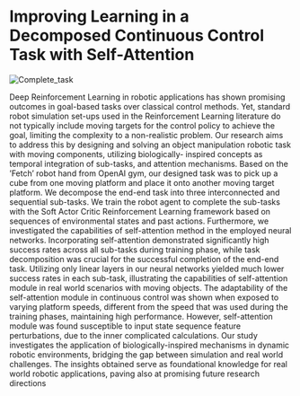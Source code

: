 # Improving Learning in a Decomposed Continuous Control Task with Self-Attention

![Complete_task](https://github.com/nikolaos1997/Neural-Robotics/assets/103045738/a8a9a811-f829-4d4f-9dba-76d84e35d8b8)

Deep Reinforcement Learning in robotic applications has shown promising outcomes in goal-based tasks over classical control methods. Yet, standard robot
simulation set-ups used in the Reinforcement Learning literature do not typically include moving targets for the control policy to achieve the goal, limiting the complexity
to a non-realistic problem. Our research aims to address this by designing and solving
an object manipulation robotic task with moving components, utilizing biologically-
inspired concepts as temporal integration of sub-tasks, and attention mechanisms. Based on the ’Fetch’ robot hand from OpenAI gym, our designed task was
to pick up a cube from one moving platform and place it onto another moving target
platform. We decompose the end-end task into three interconnected and sequential
sub-tasks. We train the robot agent to complete the sub-tasks with the Soft Actor Critic
Reinforcement Learning framework based on sequences of environmental states and
past actions. Furthermore, we investigated the capabilities of self-attention method in
the employed neural networks. Incorporating self-attention demonstrated significantly high success rates across
all sub-tasks during training phase, while task decomposition was crucial for the successful completion of the end-end task. Utilizing only linear layers in our neural networks yielded much lower success rates in each sub-task, illustrating the capabilities
of self-attention module in real world scenarios with moving objects. The adaptability
of the self-attention module in continuous control was shown when exposed to varying platform speeds, different from the speed that was used during the training phases,
maintaining high performance. However, self-attention module was found susceptible
to input state sequence feature perturbations, due to the inner complicated calculations. Our study investigates the application of biologically-inspired mechanisms
in dynamic robotic environments, bridging the gap between simulation and real world
challenges. The insights obtained serve as foundational knowledge for real world robotic
applications, paving also at promising future research directions
